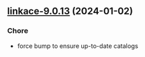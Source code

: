 

## [linkace-9.0.13](https://github.com/truecharts/charts/compare/linkace-9.0.12...linkace-9.0.13) (2024-01-02)

### Chore



- force bump to ensure up-to-date catalogs